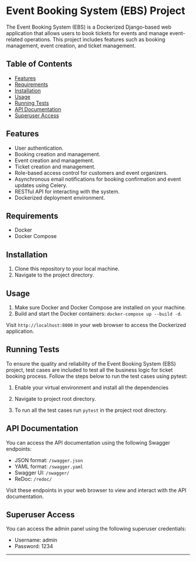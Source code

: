 # Event Booking System (EBS) Project

The Event Booking System (EBS) is a Dockerized Django-based web application that allows users to book tickets for events and manage event-related operations. This project includes features such as booking management, event creation, and ticket management.

## Table of Contents

- [Features](#features)
- [Requirements](#requirements)
- [Installation](#installation)
- [Usage](#usage)
- [Running Tests](#running-tests)
- [API Documentation](#api-documentation)
- [Superuser Access](#superuser-access)

## Features

- User authentication.
- Booking creation and management.
- Event creation and management.
- Ticket creation and management.
- Role-based access control for customers and event organizers.
- Asynchronous email notifications for booking confirmation and event updates using Celery.
- RESTful API for interacting with the system.
- Dockerized deployment environment.

## Requirements

- Docker
- Docker Compose

## Installation

1. Clone this repository to your local machine.
2. Navigate to the project directory.

## Usage

1. Make sure Docker and Docker Compose are installed on your machine.
2. Build and start the Docker containers: `docker-compose up --build -d`.

Visit `http://localhost:8000` in your web browser to access the Dockerized application.

## Running Tests

To ensure the quality and reliability of the Event Booking System (EBS) project, test cases are included to test all the business logic for ticket booking process. Follow the steps below to run the test cases using pytest:

1. Enable your virtual environment and install all the dependencies

2. Navigate to project root directory.

3. To run all the test cases run `pytest` in the project root directory.

## API Documentation

You can access the API documentation using the following Swagger endpoints:

- JSON format: `/swagger.json`
- YAML format: `/swagger.yaml`
- Swagger UI: `/swagger/`
- ReDoc: `/redoc/`

Visit these endpoints in your web browser to view and interact with the API documentation.


## Superuser Access

You can access the admin panel using the following superuser credentials:
- Username: admin
- Password: 1234

---